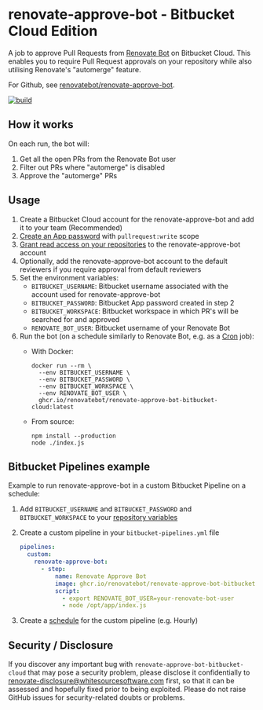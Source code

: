 # renovate-approve-bot - Bitbucket Cloud Edition

A job to approve Pull Requests from [Renovate Bot](https://github.com/renovatebot/renovate) on Bitbucket Cloud. This enables you to require Pull Request approvals on your repository while also utilising Renovate's "automerge" feature.

For Github, see [renovatebot/renovate-approve-bot](https://github.com/renovatebot/renovate-approve-bot).

[![build](https://github.com/renovatebot/renovate-approve-bot-bitbucket-cloud/actions/workflows/build.yml/badge.svg)](https://github.com/renovatebot/renovate-approve-bot-bitbucket-cloud/actions/workflows/build.yml)

## How it works

On each run, the bot will:

1. Get all the open PRs from the Renovate Bot user
2. Filter out PRs where "automerge" is disabled
3. Approve the "automerge" PRs

## Usage

1. Create a Bitbucket Cloud account for the renovate-approve-bot and add it to your team (Recommended)
2. [Create an App password](https://support.atlassian.com/bitbucket-cloud/docs/app-passwords/) with `pullrequest:write` scope
3. [Grant read access on your repositories](https://support.atlassian.com/bitbucket-cloud/docs/grant-repository-access-to-users-and-groups/) to the renovate-approve-bot account
4. Optionally, add the renovate-approve-bot account to the default reviewers if you require approval from default reviewers
5. Set the environment variables:
   - `BITBUCKET_USERNAME`: Bitbucket username associated with the account used for renovate-approve-bot
   - `BITBUCKET_PASSWORD`: Bitbucket App password created in step 2
   - `BITBUCKET_WORKSPACE`: Bitbucket workspace in which PR's will be searched for and approved
   - `RENOVATE_BOT_USER`: Bitbucket username of your Renovate Bot
6. Run the bot (on a schedule similarly to Renovate Bot, e.g. as a [Cron](https://en.wikipedia.org/wiki/Cron) job):
   - With Docker:

     ```shell
     docker run --rm \
       --env BITBUCKET_USERNAME \
       --env BITBUCKET_PASSWORD \
       --env BITBUCKET_WORKSPACE \
       --env RENOVATE_BOT_USER \
       ghcr.io/renovatebot/renovate-approve-bot-bitbucket-cloud:latest
     ```

   - From source:

     ```shell
     npm install --production
     node ./index.js
     ```

## Bitbucket Pipelines example

Example to run renovate-approve-bot in a custom Bitbucket Pipeline on a schedule:

1. Add `BITBUCKET_USERNAME` and `BITBUCKET_PASSWORD` and `BITBUCKET_WORKSPACE` to your [repository variables](https://support.atlassian.com/bitbucket-cloud/docs/variables-and-secrets/#Repository-variables)
2. Create a custom pipeline in your `bitbucket-pipelines.yml` file

   ```yaml
   pipelines:
     custom:
       renovate-approve-bot:
         - step:
             name: Renovate Approve Bot
             image: ghcr.io/renovatebot/renovate-approve-bot-bitbucket-cloud:latest
             script:
               - export RENOVATE_BOT_USER=your-renovate-bot-user
               - node /opt/app/index.js
   ```

3. Create a [schedule](https://support.atlassian.com/bitbucket-cloud/docs/pipeline-triggers/#On-schedule) for the custom pipeline (e.g. Hourly)

## Security / Disclosure

If you discover any important bug with `renovate-approve-bot-bitbucket-cloud` that may pose a security problem, please disclose it confidentially to renovate-disclosure@whitesourcesoftware.com first, so that it can be assessed and hopefully fixed prior to being exploited.
Please do not raise GitHub issues for security-related doubts or problems.
